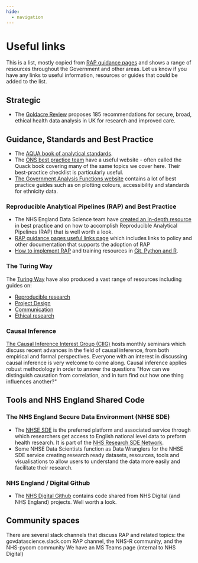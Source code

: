```yaml
---
hide:
  - navigation
---
```


# Useful links

This is a list, mostly copied from [RAP guidance pages](https://harrietrs.github.io/rap-community-of-practice/useful_links/) and shows a range of resources throughout the Government and other areas. Let us know if you have any links to useful information, resources or guides that could be added to the list.

## Strategic

- The [Goldacre Review](https://www.gov.uk/government/publications/better-broader-safer-using-health-data-for-research-and-analysis) proposes 185 recommendations for secure, broad, ethical health data analysis in UK for research and improved care.

## Guidance, Standards and Best Practice

- The [AQUA book of analytical standards](https://www.gov.uk/government/publications/the-aqua-book-guidance-on-producing-quality-analysis-for-government).
- The [ONS best practice team](https://best-practice-and-impact.github.io/qa-of-code-guidance/intro.html) have a useful website - often called the Quack book covering many of the same topics we cover here. Their best-practice checklist is particularly useful.
- [The Government Analysis Functions website](https://analysisfunction.civilservice.gov.uk/policy-store/) contains a lot of best practice guides such as on plotting colours, accessibility and standards for ethnicity data.

### Reproducible Analytical Pipelines (RAP) and Best Practice

- The NHS England Data Science team have [created an in-depth resource](https://harrietrs.github.io/rap-community-of-practice/) in best practice and on how to accomplish Reproducible Analytical Pipelines (RAP) that is well worth a look.
- [RAP guidance pages useful links page](https://harrietrs.github.io/rap-community-of-practice/useful_links/) which includes links to policy and other documentation that supports the adoption of RAP
- [How to implement RAP](https://harrietrs.github.io/rap-community-of-practice/implementing_RAP/code-review/) and training resources in [Git, Python and R](https://harrietrs.github.io/rap-community-of-practice/training_resources/git/intro-to-git/).

### The Turing Way

The [Turing Way](https://the-turing-way.netlify.app/index.html#) have also produced a vast range of resources including guides on:

- [Reproducible research](https://the-turing-way.netlify.app/reproducible-research/reproducible-research)
- [Project Design](https://the-turing-way.netlify.app/project-design/project-design)
- [Communication](https://the-turing-way.netlify.app/communication/communication)
- [Ethical research](https://the-turing-way.netlify.app/ethical-research/ethical-research)

### Causal Inference

[The Causal Inference Interest Group (CIIG)](https://www.turing.ac.uk/research/interest-groups/causal-inference) hosts monthly seminars which discuss recent advances in the field of causal inference, from both empirical and formal perspectives. Everyone with an interest in discussing causal inference is very welcome to come along. Causal inference applies robust methodology in order to answer the questions "How can we distinguish causation from correlation, and in turn find out how one thing influences another?"

## Tools and NHS England Shared Code

### The NHS England Secure Data Environment (NHSE SDE)

- The [NHSE SDE](https://digital.nhs.uk/services/secure-data-environment-service) is the preferred platform and associated service through which researchers get access to English national level data to preform health research. It is part of the [NHS Research SDE Network](https://transform.england.nhs.uk/key-tools-and-info/data-saves-lives/accessing-data-for-research-and-analysis/work-in-progress/).
- Some NHSE Data Scientists function as Data Wranglers for the NHSE SDE service creating research ready datasets, resources, tools and visualisations to allow users to understand the data more easily and facilitate their research.

### NHS England / Digital Github

- The [NHS Digital Github](https://github.com/NHSDigital/data-analytics-services) contains code shared from NHS Digital (and NHS England) projects. Well worth a look.

## Community spaces

There are several slack channels that discuss RAP and related topics: the govdatascience.slack.com RAP channel, the NHS-R community, and the NHS-pycom community
We have an MS Teams page (internal to NHS Digital)

